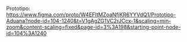 Prototipo:
https://www.figma.com/proto/W4EFltMZoaNfjKR6YYVdQ1/Prototipo-Aduana?node-id=104-1240&t=V1gAgZG1VC2rJCcx-1&scaling=min-zoom&content-scaling=fixed&page-id=3%3A198&starting-point-node-id=104%3A1240
